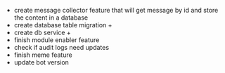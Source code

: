 - create message collector feature that will get message by id and store the content in a database
- create database table migration +
- create db service +
- finish module enabler feature
- check if audit logs need updates
- finish meme feature
- update bot version